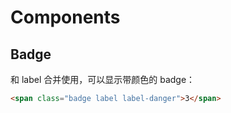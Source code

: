 # Components

## Badge

和 label 合并使用，可以显示带颜色的 badge：

```html
<span class="badge label label-danger">3</span>
```

